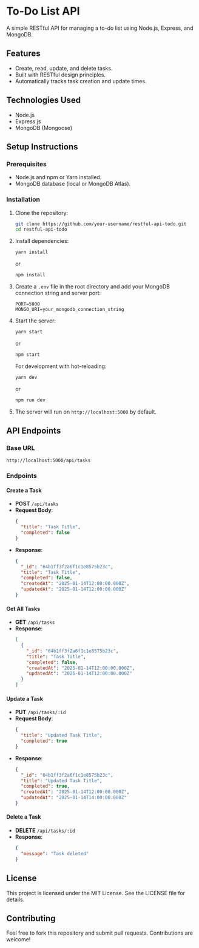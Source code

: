 # To-Do List API

A simple RESTful API for managing a to-do list using Node.js, Express, and MongoDB.

## Features
- Create, read, update, and delete tasks.
- Built with RESTful design principles.
- Automatically tracks task creation and update times.

## Technologies Used
- Node.js
- Express.js
- MongoDB (Mongoose)

## Setup Instructions

### Prerequisites
- Node.js and npm or Yarn installed.
- MongoDB database (local or MongoDB Atlas).

### Installation
1. Clone the repository:
   ```bash
   git clone https://github.com/your-username/restful-api-todo.git
   cd restful-api-todo
   ```

2. Install dependencies:
   ```bash
   yarn install
   ```
   or
   ```bash
   npm install
   ```

3. Create a `.env` file in the root directory and add your MongoDB connection string and server port:
   ```env
   PORT=5000
   MONGO_URI=your_mongodb_connection_string
   ```

4. Start the server:
   ```bash
   yarn start
   ```
   or
   ```bash
   npm start
   ```

   For development with hot-reloading:
   ```bash
   yarn dev
   ```
   or
   ```bash
   npm run dev
   ```

5. The server will run on `http://localhost:5000` by default.

## API Endpoints

### Base URL
```
http://localhost:5000/api/tasks
```

### Endpoints

#### Create a Task
- **POST** `/api/tasks`
- **Request Body**:
  ```json
  {
    "title": "Task Title",
    "completed": false
  }
  ```
- **Response**:
  ```json
  {
    "_id": "64b1ff3f2a6f1c1e8575b23c",
    "title": "Task Title",
    "completed": false,
    "createdAt": "2025-01-14T12:00:00.000Z",
    "updatedAt": "2025-01-14T12:00:00.000Z"
  }
  ```

#### Get All Tasks
- **GET** `/api/tasks`
- **Response**:
  ```json
  [
    {
      "_id": "64b1ff3f2a6f1c1e8575b23c",
      "title": "Task Title",
      "completed": false,
      "createdAt": "2025-01-14T12:00:00.000Z",
      "updatedAt": "2025-01-14T12:00:00.000Z"
    }
  ]
  ```

#### Update a Task
- **PUT** `/api/tasks/:id`
- **Request Body**:
  ```json
  {
    "title": "Updated Task Title",
    "completed": true
  }
  ```
- **Response**:
  ```json
  {
    "_id": "64b1ff3f2a6f1c1e8575b23c",
    "title": "Updated Task Title",
    "completed": true,
    "createdAt": "2025-01-14T12:00:00.000Z",
    "updatedAt": "2025-01-14T14:00:00.000Z"
  }
  ```

#### Delete a Task
- **DELETE** `/api/tasks/:id`
- **Response**:
  ```json
  {
    "message": "Task deleted"
  }
  ```

## License
This project is licensed under the MIT License. See the LICENSE file for details.

## Contributing
Feel free to fork this repository and submit pull requests. Contributions are welcome!
